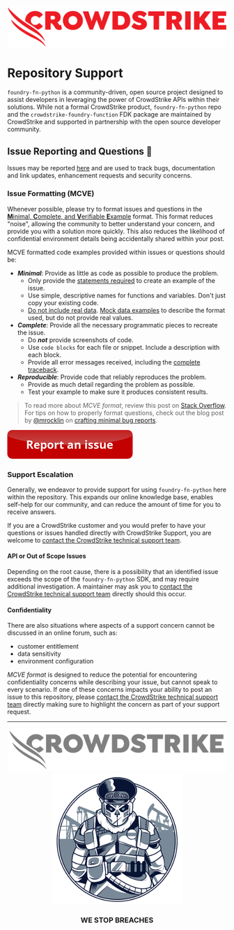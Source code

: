 <picture>
  <source media="(prefers-color-scheme: dark)" srcset="https://raw.githubusercontent.com/CrowdStrike/falconpy/main/docs/asset/cs-logo-red.png">
  <source media="(prefers-color-scheme: light)" srcset="https://raw.githubusercontent.com/CrowdStrike/falconpy/main/docs/asset/cs-logo.png">
  <img alt="CrowdStrike Logo." src="https://raw.githubusercontent.com/CrowdStrike/falconpy/main/docs/asset/cs-logo-red.png">
</picture>

# Repository Support

`foundry-fn-python` is a community-driven, open source project designed to assist developers in leveraging the power of CrowdStrike APIs within their solutions. While not a formal CrowdStrike product, `foundry-fn-python` repo and the `crowdstrike-foundry-function` FDK package are maintained by CrowdStrike and supported in partnership with the open source developer community.

## Issue Reporting and Questions 🐛

Issues may be reported [here](https://github.com/CrowdStrike/foundry-fn-python/issues/new/choose) and are used to track bugs, documentation and link updates, enhancement requests and security concerns.

### Issue Formatting (MCVE)

Whenever possible, please try to format issues and questions in the [**M**inimal, **C**omplete, and **V**erifiable **E**xample](https://stackoverflow.com/help/minimal-reproducible-example) format. This format reduces "noise", allowing the community to better understand your concern, and provide you with a solution more quickly. This also reduces the likelihood of confidential environment details being accidentally shared within your post.

MCVE formatted code examples provided within issues or questions should be:

- _**Minimal**_: Provide as little as code as possible to produce the problem.
  - Only provide the [statements required](https://matthewrocklin.com/minimal-bug-reports#see-how-small-you-can-make-things) to create an example of the issue.
  - Use simple, descriptive names for functions and variables. Don't just copy your existing code.
  - [Do not include real data](https://matthewrocklin.com/minimal-bug-reports#don-t-post-data). [Mock data examples](https://matthewrocklin.com/minimal-bug-reports#actually-don-t-include-your-data-at-all) to describe the format used, but do not provide real values.
- _**Complete**_: Provide all the necessary programmatic pieces to recreate the issue.
  - Do _**not**_ provide screenshots of code.
  - Use `code blocks` for each file or snippet. Include a description with each block.
  - Provide all error messages received, including the [complete traceback](https://matthewrocklin.com/minimal-bug-reports#provide-complete-tracebacks).
- _**Reproducible**_: Provide code that reliably reproduces the problem.
  - Provide as much detail regarding the problem as possible.
  - Test your example to make sure it produces consistent results.

> To read more about _MCVE format_, review this post on [Stack Overflow](https://stackoverflow.com/help/minimal-reproducible-example). For tips on how to properly format questions, check out the blog post by [@mrocklin](https://github.com/mrocklin/) on [crafting minimal bug reports](https://matthewrocklin.com/minimal-bug-reports).

[![Report Issue](https://raw.githubusercontent.com/CrowdStrike/foundry-fn-python/main/docs/asset/report-issue.png)](https://github.com/CrowdStrike/foundry-fn-python/issues/new/choose)

### Support Escalation

Generally, we endeavor to provide support for using `foundry-fn-python` here within the repository. This expands our online knowledge base, enables self-help for our community, and can reduce the amount of time for you to receive answers. 

If you are a CrowdStrike customer and you would prefer to have your questions or issues handled directly with CrowdStrike Support, you are welcome to [contact the CrowdStrike technical support team](https://supportportal.crowdstrike.com/).

#### API or Out of Scope Issues

Depending on the root cause, there is a possibility that an identified issue exceeds the scope of the `foundry-fn-python` SDK, and may require additional investigation. A maintainer may ask you to [contact the CrowdStrike technical support team](https://supportportal.crowdstrike.com/) directly should this occur.

#### Confidentiality

There are also situations where aspects of a support concern cannot be discussed in an online forum, such as:

- customer entitlement
- data sensitivity
- environment configuration

_MCVE format_ is designed to reduce the potential for encountering confidentiality concerns while describing your issue, but cannot speak to every scenario. If one of these concerns impacts your ability to post an issue to this repository, please [contact the CrowdStrike technical support team](https://supportportal.crowdstrike.com/) directly making sure to highlight the concern as part of your support request.



---


<p align="center"><img src="https://raw.githubusercontent.com/CrowdStrike/falconpy/main/docs/asset/cs-logo-footer.png"><BR/><img width="300px" src="https://raw.githubusercontent.com/CrowdStrike/falconpy/main/docs/asset/adversary-bear-1.png"></P>
<h3><P align="center">WE STOP BREACHES</P></h3>

